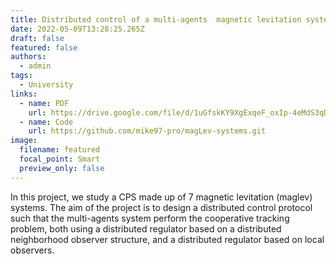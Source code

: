 ```yaml
---
title: Distributed control of a multi-agents  magnetic levitation system
date: 2022-05-09T13:28:25.265Z
draft: false
featured: false
authors:
  - admin
tags:
  - University
links:
  - name: PDF
    url: https://drive.google.com/file/d/1uGfskKY9XgExqeF_oxIp-4eMdS3qDKxo/view?usp=sharing
  - name: Code
    url: https://github.com/mike97-pro/magLev-systems.git
image:
  filename: featured
  focal_point: Smart
  preview_only: false
---
```

In this project, we study a CPS made up of 7 magnetic levitation (maglev) systems. The aim of the project is to design a distributed control protocol such that the multi-agents system perform the cooperative tracking problem, both using a distributed regulator based on a distributed neighborhood observer structure, and a distributed regulator based on local observers.
